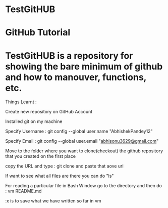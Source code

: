 # TestGitHUB
GitHub Tutorial
===============

TestGitHUB is a  repository for showing the bare minimum of github and how to manouver, functions, etc.
=======================================================================================================

Things Learnt : 

Create new repository on GitHub Account 

Installed git on my machine

Specify Username :  git config --global user.name "AbhishekPandey12"

Specify Email :  git config --global user.email "abhisonu3629@gmail.com"

Move to the folder where you want to clone(checkout) the github repository that you created on the first place

copy the URL and type : git clone and paste that aove url

If want to see what all files are there you can do "ls"

For reading a particular file in Bash Window go to the directory and then do : vm README.md

:x is to save what we have written so far in vm


